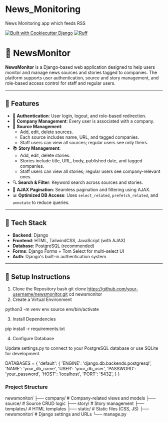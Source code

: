 # News_Monitoring

News Monitoring app which feeds RSS

[![Built with Cookiecutter Django](https://img.shields.io/badge/built%20with-Cookiecutter%20Django-ff69b4.svg?logo=cookiecutter)](https://github.com/cookiecutter/cookiecutter-django/)
[![Ruff](https://img.shields.io/endpoint?url=https://raw.githubusercontent.com/astral-sh/ruff/main/assets/badge/v2.json)](https://github.com/astral-sh/ruff)

# 📰 NewsMonitor

**NewsMonitor** is a Django-based web application designed to help users monitor and manage news sources and stories tagged to companies. The platform supports user authentication, source and story management, and role-based access control for staff and regular users.

---

## 🚀 Features

- 🔐 **Authentication**: User login, logout, and role-based redirection.
- 🏢 **Company Management**: Every user is associated with a company.
- 📡 **Source Management**:
  - Add, edit, delete sources.
  - Each source includes name, URL, and tagged companies.
  - Staff users can view all sources; regular users see only theirs.
- 📚 **Story Management**:
  - Add, edit, delete stories.
  - Stories include title, URL, body, published date, and tagged companies.
  - Staff users can view all stories; regular users see company-relevant ones.
- 🔍 **Search & Filter**: Keyword search across sources and stories.
- 🔄 **AJAX Pagination**: Seamless pagination and filtering using AJAX.
- 📊 **Optimized DB Access**: Uses `select_related`, `prefetch_related`, and `annotate` to reduce queries.

---

## 🧱 Tech Stack

- **Backend**: Django
- **Frontend**: HTML, TailwindCSS, JavaScript (with AJAX)
- **Database**: PostgreSQL (recommended)
- **Forms**: Django Forms + Tom Select for multi-select UI
- **Auth**: Django's built-in authentication system

---

## 🔧 Setup Instructions

1. Clone the Repository
bash
git clone https://github.com/your-username/newsmonitor.git
cd newsmonitor
2. Create a Virtual Environment

python3 -m venv env
source env/bin/activate

3. Install Dependencies

pip install -r requirements.txt

4. Configure Database

Update settings.py to connect to your PostgreSQL database or use SQLite for development.

DATABASES = {
    'default': {
        'ENGINE': 'django.db.backends.postgresql',
        'NAME': 'your_db_name',
        'USER': 'your_db_user',
        'PASSWORD': 'your_password',
        'HOST': 'localhost',
        'PORT': '5432',
    }
}

 ### Project Structure

newsmonitor/
├── company/           # Company-related views and models
├── source/            # Source CRUD logic
├── story/             # Story management
├── templates/         # HTML templates
├── static/            # Static files (CSS, JS)
├── newsmonitor/       # Django settings and URLs
└── manage.py




